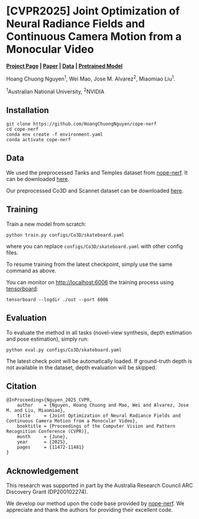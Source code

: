# [CVPR2025] Joint Optimization of Neural Radiance Fields and Continuous Camera Motion from a Monocular Video

**[Project Page](https://hoangchuongnguyen.github.io/cope-nerf/index.html) | [Paper](https://openaccess.thecvf.com/content/CVPR2025/papers/Nguyen_Joint_Optimization_of_Neural_Radiance_Fields_and_Continuous_Camera_Motion_CVPR_2025_paper.pdf) | [Data](https://drive.google.com/drive/folders/1TQ5R73OuYvogKXZnbyCTcyE_MMH57_WJ?usp=sharing) | [Pretrained Model]()**


Hoang Chuong Nguyen<sup>1</sup>, Wei Mao, Jose M. Alvarez<sup>2</sup>, Miaomiao Liu<sup>1</sup>.

<sup>1</sup>Australian National University, <sup>2</sup>NVIDIA


## Installation

```
git clone https://github.com/HoangChuongNguyen/cope-nerf
cd cope-nerf
conda env create -f environment.yaml
conda activate cope-nerf
```

## Data

We used the preprocessed Tanks and Temples dataset from <a href="https://github.com/ActiveVisionLab/nope-nerf">nope-nerf</a>. It can be downloaded <a href="https://www.robots.ox.ac.uk/~wenjing/Tanks.zip">here</a>.

Our preprocessed Co3D and Scannet dataset can be downloaded <a href="https://drive.google.com/drive/folders/1TQ5R73OuYvogKXZnbyCTcyE_MMH57_WJ?usp=sharing">here</a>.

## Training

Train a new model from scratch:

```
python train.py configs/Co3D/skateboard.yaml
```
where you can replace `configs/Co3D/skateboard.yaml` with other config files. 

To resume training from the latest checkpoint, simply use the same command as above. 

You can monitor on <http://localhost:6006> the training process using [tensorboard](https://www.tensorflow.org/guide/summaries_and_tensorboard):
```
tensorboard --logdir ./out --port 6006
```

## Evaluation

To evaluate the method in all tasks (novel-view synthesis, depth estimation and pose estimation), simply run:
```
python eval.py configs/Co3D/skateboard.yaml
```

The latest check point will be automatically loaded. If ground-truth depth is not available in the dataset, depth evaluation will be skipped. 


## Citation
```
@InProceedings{Nguyen_2025_CVPR,
    author    = {Nguyen, Hoang Chuong and Mao, Wei and Alvarez, Jose M. and Liu, Miaomiao},
    title     = {Joint Optimization of Neural Radiance Fields and Continuous Camera Motion from a Monocular Video},
    booktitle = {Proceedings of the Computer Vision and Pattern Recognition Conference (CVPR)},
    month     = {June},
    year      = {2025},
    pages     = {11472-11481}
}
```

## Acknowledgement

This research was supported in part by the Australia Research Council ARC Discovery Grant (DP200102274).

We develop our method upon the code base provided by <a href="https://github.com/ActiveVisionLab/nope-nerf">nope-nerf</a>. We appreciate and thank the authors for providing their excellent code. 

